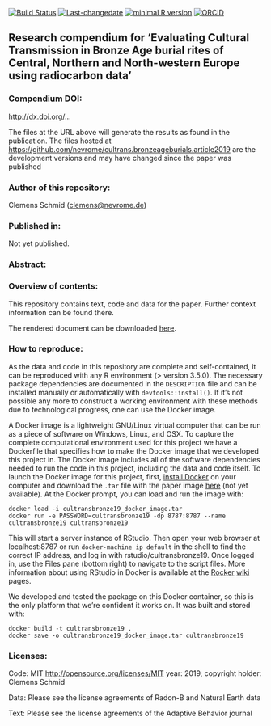 <!-- README.md is generated from README.Rmd. Please edit that file -->

[![Build
Status](https://travis-ci.com/nevrome/cultrans.bronzeageburials.article2019.svg?token=vxsQ9RjxoGASGtX4Q8jc&branch=master)](https://travis-ci.com/nevrome/cultrans.bronzeageburials.article2019)
[![Last-changedate](https://img.shields.io/badge/last%20change-2019--02--06-brightgreen.svg)](https://github.com/nevrome/nevrome/cultrans.bronzeageburials.article2019/commits/master)
[![minimal R
version](https://img.shields.io/badge/R%3E%3D-3.5.0-brightgreen.svg)](https://cran.r-project.org/)
[![ORCiD](https://img.shields.io/badge/ORCiD-0000--0003--3448--5715-green.svg)](http://orcid.org/0000-0003-3448-5715)

## Research compendium for ‘Evaluating Cultural Transmission in Bronze Age burial rites of Central, Northern and North-western Europe using radiocarbon data’

### Compendium DOI:

<http://dx.doi.org/>…

The files at the URL above will generate the results as found in the
publication. The files hosted at
<https://github.com/nevrome/cultrans.bronzeageburials.article2019> are
the development versions and may have changed since the paper was
published

### Author of this repository:

Clemens Schmid (<clemens@nevrome.de>)

### Published in:

Not yet published.

### Abstract:

### Overview of contents:

This repository contains text, code and data for the paper. Further
context information can be found there.

The rendered document can be downloaded
[here](https://github.com/nevrome/cultrans.bronzeageburials.article2019/blob/document/article.pdf).

### How to reproduce:

As the data and code in this repository are complete and self-contained,
it can be reproduced with any R environment (\> version 3.5.0). The
necessary package dependencies are documented in the `DESCRIPTION` file
and can be installed manually or automatically with
`devtools::install()`. If it’s not possible any more to construct a
working environment with these methods due to technological progress,
one can use the Docker image.

A Docker image is a lightweight GNU/Linux virtual computer that can be
run as a piece of software on Windows, Linux, and OSX. To capture the
complete computational environment used for this project we have a
Dockerfile that specifies how to make the Docker image that we developed
this project in. The Docker image includes all of the software
dependencies needed to run the code in this project, including the data
and code itself. To launch the Docker image for this project, first,
[install Docker](https://docs.docker.com/installation/) on your computer
and download the `.tar` file with the paper image [here](...) (not yet
available). At the Docker prompt, you can load and run the image with:

    docker load -i cultransbronze19_docker_image.tar
    docker run -e PASSWORD=cultransbronze19 -dp 8787:8787 --name cultransbronze19 cultransbronze19

This will start a server instance of RStudio. Then open your web browser
at localhost:8787 or run `docker-machine ip default` in the shell to
find the correct IP address, and log in with rstudio/cultransbronze19.
Once logged in, use the Files pane (bottom right) to navigate to the
script files. More information about using RStudio in Docker is
available at the [Rocker](https://github.com/rocker-org)
[wiki](https://github.com/rocker-org/rocker/wiki/Using-the-RStudio-image)
pages.

We developed and tested the package on this Docker container, so this is
the only platform that we’re confident it works on. It was built and
stored with:

    docker build -t cultransbronze19 .
    docker save -o cultransbronze19_docker_image.tar cultransbronze19

### Licenses:

Code: MIT <http://opensource.org/licenses/MIT> year: 2019, copyright
holder: Clemens Schmid

Data: Please see the license agreements of Radon-B and Natural Earth
data

Text: Please see the license agreements of the Adaptive Behavior journal

